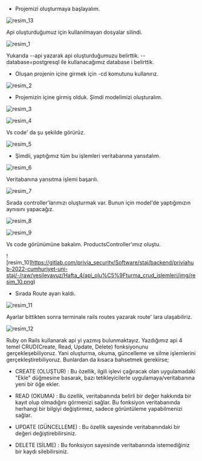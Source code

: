 - Projemizi oluşturmaya başlayalım.

![resim_13](https://gitlab.com/privia_security/Software/staj/backend/priviahub-2022-cumhuriyet-uni-staj/-/raw/vesileyavuz/Hafta_4/api_olu%C5%9Fturma_crud_islemleri/img/resim_13.png)

Api oluşturduğumuz için kullanılmayan dosyalar silindi.

![resim_1](https://gitlab.com/privia_security/Software/staj/backend/priviahub-2022-cumhuriyet-uni-staj/-/raw/vesileyavuz/Hafta_4/api_olu%C5%9Fturma_crud_islemleri/img/resim_1.png)

Yukarıda --api yazarak api oluşturduğumuzu belirttik. --database=postgresql ile kullanacağımız database i belirttik.

- Oluşan projenin içine girmek için -cd komutunu kullanırız.

![resim_2](https://gitlab.com/privia_security/Software/staj/backend/priviahub-2022-cumhuriyet-uni-staj/-/raw/vesileyavuz/Hafta_4/api_olu%C5%9Fturma_crud_islemleri/img/resim_2.png)

- Projemizin içine girmiş olduk. Şimdi modelimizi oluşturalım.

![resim_3](https://gitlab.com/privia_security/Software/staj/backend/priviahub-2022-cumhuriyet-uni-staj/-/raw/vesileyavuz/Hafta_4/api_olu%C5%9Fturma_crud_islemleri/img/resim_3.png)

![resim_4](https://gitlab.com/privia_security/Software/staj/backend/priviahub-2022-cumhuriyet-uni-staj/-/raw/vesileyavuz/Hafta_4/api_olu%C5%9Fturma_crud_islemleri/img/resim_4.png)

Vs code' da şu şekilde görürüz.

![resim_5](https://gitlab.com/privia_security/Software/staj/backend/priviahub-2022-cumhuriyet-uni-staj/-/raw/vesileyavuz/Hafta_4/api_olu%C5%9Fturma_crud_islemleri/img/resim_5.png)

- Şimdii, yaptığımız tüm bu işlemleri veritabanına yansıtalım.

![resim_6](https://gitlab.com/privia_security/Software/staj/backend/priviahub-2022-cumhuriyet-uni-staj/-/raw/vesileyavuz/Hafta_4/api_olu%C5%9Fturma_crud_islemleri/img/resim_6.png)

Veritabanına yansıtma işlemi başarılı.

![resim_7](https://gitlab.com/privia_security/Software/staj/backend/priviahub-2022-cumhuriyet-uni-staj/-/raw/vesileyavuz/Hafta_4/api_olu%C5%9Fturma_crud_islemleri/img/resim_7.png)

Sırada controller'larımızı oluşturmak var. Bunun için model'de yaptığımızın aynısını yapacağız.

![resim_8](https://gitlab.com/privia_security/Software/staj/backend/priviahub-2022-cumhuriyet-uni-staj/-/raw/vesileyavuz/Hafta_4/api_olu%C5%9Fturma_crud_islemleri/img/resim_8.png)

![resim_9](https://gitlab.com/privia_security/Software/staj/backend/priviahub-2022-cumhuriyet-uni-staj/-/raw/vesileyavuz/Hafta_4/api_olu%C5%9Fturma_crud_islemleri/img/resim_9.png)

Vs code görünümüne bakalım. ProductsController'ımız oluştu.

![resim_10]https://gitlab.com/privia_security/Software/staj/backend/priviahub-2022-cumhuriyet-uni-staj/-/raw/vesileyavuz/Hafta_4/api_olu%C5%9Fturma_crud_islemleri/img/resim_10.png)

- Sırada Route ayarı kaldı.

![resim_11](https://gitlab.com/privia_security/Software/staj/backend/priviahub-2022-cumhuriyet-uni-staj/-/raw/vesileyavuz/Hafta_4/api_olu%C5%9Fturma_crud_islemleri/img/resim_11.png)

Ayarlar bittikten sonra terminale rails routes yazarak route' lara ulaşabiliriz.


![resim_12](https://gitlab.com/privia_security/Software/staj/backend/priviahub-2022-cumhuriyet-uni-staj/-/raw/vesileyavuz/Hafta_4/api_olu%C5%9Fturma_crud_islemleri/img/resim_12.png)

Ruby on Rails kullanarak api yi yazmış bulunmaktayız. Yazdığımız api 4 temel CRUD(Create, Read, Update, Delete) fonksiyonunu gerçekleşebiliyoruz. Yani oluşturma, okuma, güncelleme ve silme işlemlerini gerçekleştirebiliyoruz. Bunlardan da kısaca bahsetmek gerekirse;

- CREATE (OLUŞTUR) : Bu özellik, ilgili işlevi çağıracak olan uygulamadaki "Ekle" düğmesine basarak, bazı tetikleyicilerle uygulamaya/veritabanına yeni bir öğe ekler.

- READ (OKUMA) : Bu özellik, veritabanında belirli bir değer hakkında bir kayıt olup olmadığını görmenizi sağlar. Bu fonksiyon veritabanında herhangi bir bilgiyi değiştirmez, sadece görüntüleme yapabilmenizi sağlar.

- UPDATE (GÜNCELLEME) : Bu özellik sayesinde veritabanındaki bir değeri değiştirebilirsiniz. 

- DELETE (SİLME) : Bu fonksiyon sayesinde veritabanında istemediğiniz bir kaydı silebilirsiniz.